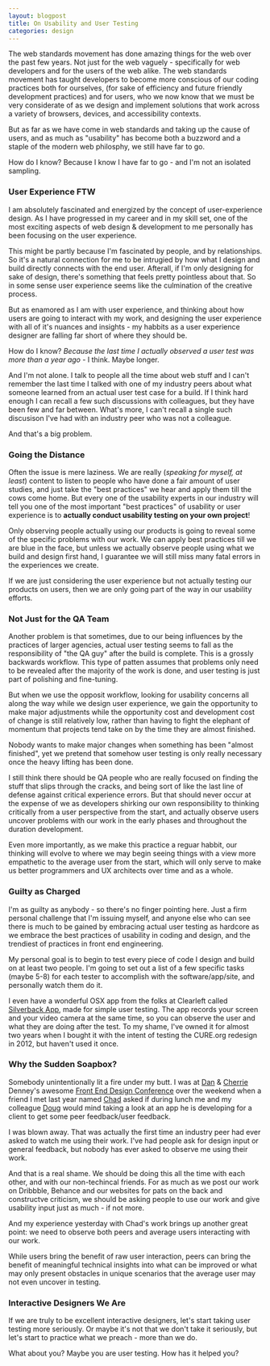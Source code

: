 ```yaml
---
layout: blogpost
title: On Usability and User Testing
categories: design
---
```


<p>The web standards movement has done amazing things for the web over the past few years. Not just for the web vaguely - specifically for web developers and for the users of the web alike. The web standards movement has taught developers to become more conscious of our coding practices both for ourselves, (for sake of efficiency and future friendly development practices) and for users, who we now know that we must be very considerate of as we design and implement solutions that work across a variety of browsers, devices, and accessibility contexts.</p>

<p>But as far as we have come in web standards and taking up the cause of users, and as much as "usability" has become both a buzzword and a staple of the modern web philosphy, we still have far to go.</p>

<p>How do I know? Because I know I have far to go - and I'm not an isolated sampling.</p>

<h3>User Experience FTW</h3>

<p>I am absolutely fascinated and energized by the concept of user-experience design. As I have progressed in my career and in my skill set, one of the most exciting aspects of web design & development to me personally has been focusing on the user experience.</p>

<p>This might be partly because I'm fascinated by people, and by relationships. So it's a natural connection for me to be intrugied by how what I design and build directly connects with the end user. Afterall, if I'm only designing for sake of design, there's something that feels pretty pointless about that. So in some sense user experience seems like the culmination of the creative process.</p>

<p>But as enamored as I am with user experience, and thinking about how users are going to interact with my work, and designing the user experience with all of it's nuances and insights - my habbits as a user experience designer are falling far short of where they should be.</p>

<p>How do I know? <em>Because the last time I actually observed a user test was more than a year ago</em> - I think. Maybe longer.</p>

<p>And I'm not alone. I talk to people all the time about web stuff and I can't remember the last time I talked with one of my industry peers about what someone learned from an actual user test case for a build. If I think hard enough I can recall a few such discussions with colleagues, but they have been few and far between. What's more, I can't recall a single such discusison I've had with an industry peer who was not a colleague.</p>

<p>And that's a big problem.</p>

<h3>Going the Distance</h3>

<p>Often the issue is mere laziness. We are really (<em>speaking for myself, at least</em>) content to listen to people who have done a fair amount of user studies, and just take the "best practices" we hear and apply them till the cows come home. But every one of the usability experts in our industry will tell you one of the most important "best practices" of usability or user experience is to <strong>actually conduct usability testing on your own project</strong>!</p>

<p>Only observing people actually using our products is going to reveal some of the specific problems with our work. We can apply best practices till we are blue in the face, but unless we actually observe people using what we build and design first hand, I guarantee we will still miss many fatal errors in the experiences we create.</p>

<p>If we are just considering the user experience but not actually testing our products on users, then we are only going part of the way in our usability efforts.</p>

<h3>Not Just for the QA Team</h3>

<p>Another problem is that sometimes, due to our being influences by the practices of larger agencies, actual user testing seems to fall as the responsibility of "the QA guy" after the build is complete. This is a grossly backwards workflow. This type of patten assumes that problems only need to be revealed after the majority of the work is done, and user testing is just part of polishing and fine-tuning.</p>

<p>But when we use the opposit workflow, looking for usability concerns all along the way while we design user experience, we gain the opportunity to make major adjustments while the opportunity cost and development cost of change is still relatively low, rather than having to fight the elephant of momentum that projects tend take on by the time they are almost finished.</p>

<p>Nobody wants to make major changes when something has been "almost finished", yet we pretend that somehow user testing is only really necessary once the heavy lifting has been done.</p>

<p>I still think there should be QA people who are really focused on finding the stuff that slips through the cracks, and being sort of like the last line of defense against critical experience errors. But that should never occur at the expense of we as developers shirking our own responsibility to thinking critically from a user perspective from the start, and actually observe users uncover problems with our work in the early phases and throughout the duration development.</p>

<p>Even more importantly, as we make this practice a reguar habbit, our thinking will evolve to where we may begin seeing things with a view more empathetic to the average user from the start, which will only serve to make us better programmers and UX architects over time and as a whole.</p>

<h3>Guilty as Charged</h3>

<p>I'm as guilty as anybody - so there's no finger pointing here. Just a firm personal challenge that I'm issuing myself, and anyone else who can see there is much to be gained by embracing actual user testing as hardcore as we embrace the best practices of usability in coding and design, and the trendiest of practices in front end engineering.</p>

<p>My personal goal is to begin to test every piece of code I design and build on at least two people. I'm going to set out a list of a few specific tasks (maybe 5-8) for each tester to accomplish with the software/app/site, and personally watch them do it.</p>

<p>I even have a wonderful OSX app from the folks at Clearleft called <a href="http://silverbackapp.com/">Silverback App</a>, made for simple user testing. The app records your screen and your video camera at the same time, so you can observe the user and what they are doing after the test. To my shame, I've owned it for almost two years when I bought it with the intent of testing the CURE.org redesign in 2012, but haven't used it once.</p>

<h3>Why the Sudden Soapbox?</h3>

<p>Somebody unintentionally lit a fire under my butt. I was at <a href="https://twitter.com/#!/dandenney">Dan</a> & <a href="https://twitter.com/#!/cherriedenney">Cherrie</a> Denney's awesome <a href="http://frontenddesignconference.com/">Front End Design Conference</a> over the weekend when a friend I met last year named <a href="https://twitter.com/#!/chadallenmx">Chad</a> asked if during lunch me and my colleague <a href="https://twitter.com/#!/dougneiner">Doug</a> would mind taking a look at an app he is developing for a client to get some peer feedback/user feedback.</p>

<p>I was blown away. That was actually the first time an industry peer had ever asked to watch me using their work. I've had people ask for design input or general feedback, but nobody has ever asked to observe me using their work.</p>

<p>And that is a real shame. We should be doing this all the time with each other, and with our non-techincal friends. For as much as we post our work on Dribbble, Behance and our websites for pats on the back and constructve criticism, we should be asking people to use our work and give usability input just as much - if not more.</p>

<p>And my experience yesterday with Chad's work brings up another great point: we need to observe both peers and average users interacting with our work.</p>

<p>While users bring the benefit of raw user interaction, peers can bring the benefit of meaningful technical insights into what can be improved or what may only present obstacles in unique scenarios that the average user may not even uncover in testing.</p>

<h3>Interactive Designers We Are</h3>

<p>If we are truly to be excellent interactive designers, let's start taking user testing more seriously. Or maybe it's not that we don't take it seriously, but let's start to practice what we preach - more than we do.</p>

<p>What about you? Maybe you are user testing. How has it helped you?